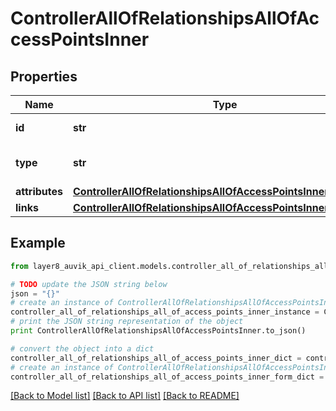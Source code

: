 # ControllerAllOfRelationshipsAllOfAccessPointsInner


## Properties
Name | Type | Description | Notes
------------ | ------------- | ------------- | -------------
**id** | **str** | The AP&#39;s device ID | [optional] 
**type** | **str** | This access point&#39;s device type | [optional] 
**attributes** | [**ControllerAllOfRelationshipsAllOfAccessPointsInnerAttributes**](ControllerAllOfRelationshipsAllOfAccessPointsInnerAttributes.md) |  | [optional] 
**links** | [**ControllerAllOfRelationshipsAllOfAccessPointsInnerLinks**](ControllerAllOfRelationshipsAllOfAccessPointsInnerLinks.md) |  | [optional] 

## Example

```python
from layer8_auvik_api_client.models.controller_all_of_relationships_all_of_access_points_inner import ControllerAllOfRelationshipsAllOfAccessPointsInner

# TODO update the JSON string below
json = "{}"
# create an instance of ControllerAllOfRelationshipsAllOfAccessPointsInner from a JSON string
controller_all_of_relationships_all_of_access_points_inner_instance = ControllerAllOfRelationshipsAllOfAccessPointsInner.from_json(json)
# print the JSON string representation of the object
print ControllerAllOfRelationshipsAllOfAccessPointsInner.to_json()

# convert the object into a dict
controller_all_of_relationships_all_of_access_points_inner_dict = controller_all_of_relationships_all_of_access_points_inner_instance.to_dict()
# create an instance of ControllerAllOfRelationshipsAllOfAccessPointsInner from a dict
controller_all_of_relationships_all_of_access_points_inner_form_dict = controller_all_of_relationships_all_of_access_points_inner.from_dict(controller_all_of_relationships_all_of_access_points_inner_dict)
```
[[Back to Model list]](../README.md#documentation-for-models) [[Back to API list]](../README.md#documentation-for-api-endpoints) [[Back to README]](../README.md)


